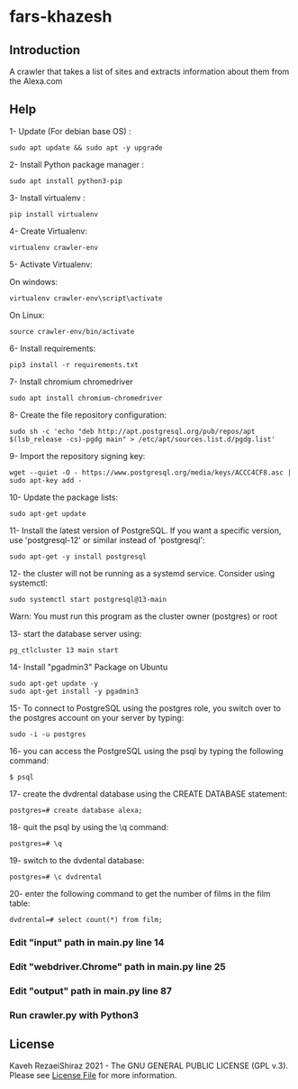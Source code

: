 # fars-khazesh


## Introduction
A crawler that takes a list of sites and extracts information about them from the Alexa.com 

##

##

##

## Help

1- Update (For debian base OS) :

    sudo apt update && sudo apt -y upgrade

2- Install Python package manager :

    sudo apt install python3-pip

3- Install virtualenv :

    pip install virtualenv

4- Create Virtualenv:

    virtualenv crawler-env
    
5- Activate Virtualenv:

On windows:

    virtualenv crawler-env\script\activate

On Linux:

    source crawler-env/bin/activate
    
6- Install requirements:

    pip3 install -r requirements.txt
    
7- Install chromium chromedriver

	sudo apt install chromium-chromedriver


8- Create the file repository configuration:

    sudo sh -c 'echo "deb http://apt.postgresql.org/pub/repos/apt $(lsb_release -cs)-pgdg main" > /etc/apt/sources.list.d/pgdg.list'

9- Import the repository signing key:

    wget --quiet -O - https://www.postgresql.org/media/keys/ACCC4CF8.asc | sudo apt-key add -

10- Update the package lists:

    sudo apt-get update

11- Install the latest version of PostgreSQL. If you want a specific version, use 'postgresql-12' or similar instead of 'postgresql':

    sudo apt-get -y install postgresql

12-  the cluster will not be running as a systemd service. Consider using systemctl:

    sudo systemctl start postgresql@13-main

Warn: You must run this program as the cluster owner (postgres) or root

13- start the database server using:

    pg_ctlcluster 13 main start

14- Install "pgadmin3" Package on Ubuntu

	sudo apt-get update -y
	sudo apt-get install -y pgadmin3

15- To connect to PostgreSQL using the postgres role, you switch over to the postgres account on your server by typing:

	sudo -i -u postgres

16- you can access the PostgreSQL using the psql by typing the following command:

	$ psql

17- create the dvdrental database using the CREATE DATABASE statement:

	postgres=# create database alexa;

18- quit the psql by using the \q command:

	postgres=# \q

19- switch to the dvdental database:

	postgres=# \c dvdrental

20- enter the following command to get the number of films in the film table:

	dvdrental=# select count(*) from film;






###   Edit  "input" path in main.py line 14

###   Edit  "webdriver.Chrome" path in main.py line 25

###  Edit  "output" path in main.py line 87

###  Run crawler.py with Python3 



## License

Kaveh RezaeiShiraz 2021 - The GNU GENERAL PUBLIC LICENSE (GPL v.3). Please see [License File](LICENSE.md) for more information.

